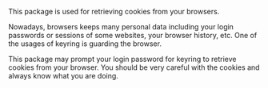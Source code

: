 This package is used for retrieving cookies from your browsers.

Nowadays, browsers keeps many personal data including your login passwords or
sessions of some websites, your browser history, etc. One of the usages of
keyring is guarding the browser.

This package may prompt your login password for keyring to retrieve cookies from
your browser. You should be very careful with the cookies and always know what
you are doing.
